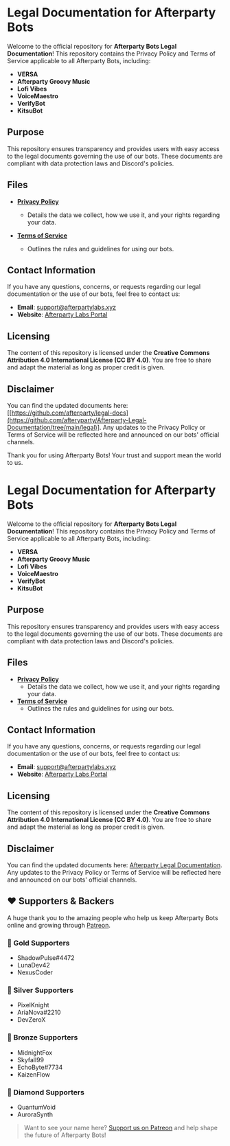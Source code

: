 # Legal Documentation for Afterparty Bots

Welcome to the official repository for **Afterparty Bots Legal Documentation**! This repository contains the Privacy Policy and Terms of Service applicable to all Afterparty Bots, including:

* **VERSA**
* **Afterparty Groovy Music**
* **Lofi Vibes**
* **VoiceMaestro**
* **VerifyBot**
* **KitsuBot**

## Purpose

This repository ensures transparency and provides users with easy access to the legal documents governing the use of our bots. These documents are compliant with data protection laws and Discord's policies.

## Files

* **[Privacy Policy](legal/privacy-policy)**

  * Details the data we collect, how we use it, and your rights regarding your data.
* **[Terms of Service](legal/terms-of-service)**

  * Outlines the rules and guidelines for using our bots.

## Contact Information

If you have any questions, concerns, or requests regarding our legal documentation or the use of our bots, feel free to contact us:

* **Email**: [support@afterpartylabs.xyz](mailto:support@afterpartylabs.xyz)
* **Website**: [Afterparty Labs Portal](http://afterpartylabs.xyz)

## Licensing

The content of this repository is licensed under the **Creative Commons Attribution 4.0 International License (CC BY 4.0)**. You are free to share and adapt the material as long as proper credit is given.

## Disclaimer

You can find the updated documents here: [[https://github.com/afterparty/legal-docs](https://github.com/afteryparty/Afterparty-Legal-Documentation/tree/main/legal)]. Any updates to the Privacy Policy or Terms of Service will be reflected here and announced on our bots' official channels.

Thank you for using Afterparty Bots! Your trust and support mean the world to us.

# Legal Documentation for Afterparty Bots

Welcome to the official repository for **Afterparty Bots Legal Documentation**! This repository contains the Privacy Policy and Terms of Service applicable to all Afterparty Bots, including:

* **VERSA**
* **Afterparty Groovy Music**
* **Lofi Vibes**
* **VoiceMaestro**
* **VerifyBot**
* **KitsuBot**

## Purpose

This repository ensures transparency and provides users with easy access to the legal documents governing the use of our bots. These documents are compliant with data protection laws and Discord's policies.

## Files

* **[Privacy Policy](legal/privacy-policy)**
  * Details the data we collect, how we use it, and your rights regarding your data.
* **[Terms of Service](legal/terms-of-service)**
  * Outlines the rules and guidelines for using our bots.

## Contact Information

If you have any questions, concerns, or requests regarding our legal documentation or the use of our bots, feel free to contact us:

* **Email**: [support@afterpartylabs.xyz](mailto:support@afterpartylabs.xyz)
* **Website**: [Afterparty Labs Portal](http://afterpartylabs.xyz)

## Licensing

The content of this repository is licensed under the **Creative Commons Attribution 4.0 International License (CC BY 4.0)**. You are free to share and adapt the material as long as proper credit is given.

## Disclaimer

You can find the updated documents here: [Afterparty Legal Documentation](https://github.com/afteryparty/Afterparty-Legal-Documentation/tree/main/legal). Any updates to the Privacy Policy or Terms of Service will be reflected here and announced on our bots' official channels.



## ❤️ Supporters & Backers

A huge thank you to the amazing people who help us keep Afterparty Bots online and growing through [Patreon](https://patreon.com/YOURPATREONLINK).

### 🥇 Gold Supporters
- ShadowPulse#4472
- LunaDev42
- NexusCoder

### 🥈 Silver Supporters
- PixelKnight
- AriaNova#2210
- DevZeroX

### 🥉 Bronze Supporters
- MidnightFox
- Skyfall99
- EchoByte#7734
- KaizenFlow

### 💎 Diamond Supporters
- QuantumVoid
- AuroraSynth

> Want to see your name here? [Support us on Patreon](https://patreon.com/YOURPATREONLINK) and help shape the future of Afterparty Bots!
